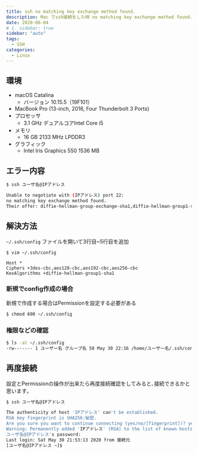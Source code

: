```yaml
---
title: ssh no matching key exchange method found. 
description: Mac でssh接続をした時 no matching key exchange method found. Their offer diffie-hellman-group-exchange-sha1,diffie-hellman-group1-sha1
date: 2020-06-04
# 1. sidebar: true
sidebar: "auto"
tags:
  - SSH
categories:
  - Linux
---
```


## 環境

- macOS Catalina
  - バージョン 10.15.5（19F101）
- MacBook Pro (13-inch, 2016, Four Thunderbolt 3 Ports)
- プロセッサ
  - 3.1 GHz デュアルコアIntel Core i5
- メモリ
  - 16 GB 2133 MHz LPDDR3
- グラフィック
  - Intel Iris Graphics 550 1536 MB

## エラー内容

```sh
$ ssh ユーザ名@IPアドレス

Unable to negotiate with (IPアドレス) port 22: 
no matching key exchange method found. 
Their offer: diffie-hellman-group-exchange-sha1,diffie-hellman-group1-sha1
```

## 解決方法

```~/.ssh/config``` ファイルを開いて3行目~5行目を追加

```sh{3,4,5}
$ vim ~/.ssh/config

Host *
Ciphers +3des-cbc,aes128-cbc,aes192-cbc,aes256-cbc
KexAlgorithms +diffie-hellman-group1-sha1
```

### 新規でconfig作成の場合

新規で作成する場合はPermissionを設定する必要がある

```sh
$ chmod 600 ~/.ssh/config
```

### 権限などの確認

```sh
$ ls -al ~/.ssh/config
-rw------- 1 ユーザー名 グループ名 58 May 30 22:16 /home/ユーザー名/.ssh/config
```

## 再度接続

設定とPermissionの操作が出来たら再度接続確認をしてみると､接続できるかと思います｡

```sh
$ ssh ユーザ名@IPアドレス

The authenticity of host 'IPアドレス' can't be established.
RSA key fingerprint is SHA256:秘密.
Are you sure you want to continue connecting (yes/no/[fingerprint])? yes
Warning: Permanently added 'IPアドレス' (RSA) to the list of known hosts.
ユーザ名@IPアドレス's password:
Last login: Sat May 30 21:53:13 2020 from 接続元
[ユーザ名@IPアドレス ~]$
```